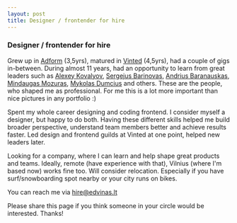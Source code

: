 ```yaml
---
layout: post
title: Designer / frontender for hire
---
```


### Designer / frontender for hire

Grew up in [Adform](https://adform.com) (3,5yrs), matured in [Vinted](https://vinted.com) (4,5yrs), had a couple of gigs in-between. During almost 11 years, had an opportunity to learn from great leaders such as [Alexey Kovalyov](https://www.linkedin.com/in/aleksejkovaliov/), [Sergejus Barinovas](https://www.linkedin.com/in/sergejus/), [Andrius Baranauskas](https://www.linkedin.com/in/andriusbaranauskas/), [Mindaugas Mozuras](https://www.linkedin.com/in/mindaugasmozuras/), [Mykolas Dumcius](https://www.linkedin.com/in/mykolasdumcius/) and others. These are the people, who shaped me as professional. For me this is a lot more important than nice pictures in any portfolio :)

Spent my whole career designing and coding frontend. I consider myself a designer, but happy to do both. Having these different skills helped me build broader perspective, understand team members better and achieve results faster. Led design and frontend guilds at Vinted at one point, helped new leaders later.

Looking for a company, where I can learn and help shape great products and teams. Ideally, remote (have experience with that), Vilnius (where I'm based now) works fine too. Will consider relocation. Especially if you have surf/snowboarding spot nearby or your city runs on bikes.

You can reach me via <a href="mailto:hire@edvinas.lt" class="is-highlighted">hire@edvinas.lt</a>

<p class="post__meta">
  Please share this page if you think someone in your circle would be interested. Thanks!
</p>
